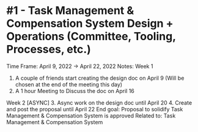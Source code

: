 # #1 - Task Management & Compensation System Design + Operations (Committee, Tooling, Processes, etc.)

Time Frame: April 9, 2022 → April 22, 2022
Notes: Week 1
1. A couple of friends start creating the design doc on April 9 (Will be chosen at the end of the meeting this day)
2. A 1 hour Meeting to Discuss the doc on April 16

Week 2 [ASYNC]
3. Async work on the design doc until April 20
4. Create and post the proposal until April 22
End goal: Proposal to solidify Task Management & Compensation System is approved
Related to: Task Management & Compensation System